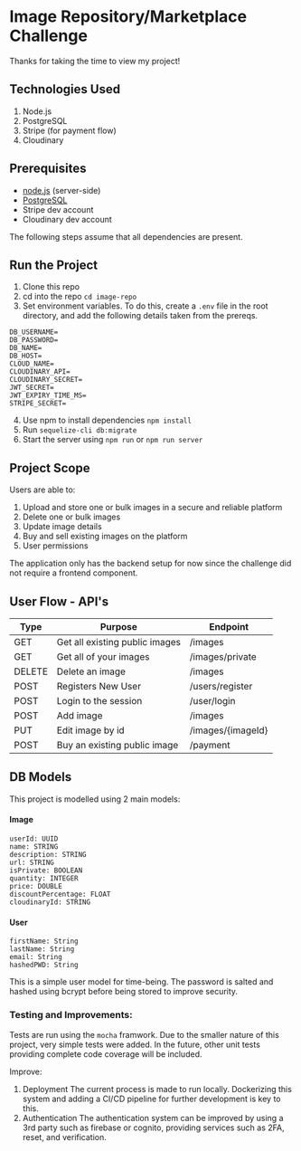 # Image Repository/Marketplace Challenge

Thanks for taking the time to view my project!

## Technologies Used
1. Node.js
2. PostgreSQL
3. Stripe (for payment flow)
4. Cloudinary

## Prerequisites
* [node.js](https://nodejs.org/en/) (server-side)
* [PostgreSQL](https://www.postgresql.org/download/)
* Stripe dev account
* Cloudinary dev account

The following steps assume that all dependencies are present.

## Run the Project

1. Clone this repo
2. cd into the repo ```cd image-repo```
3. Set environment variables. To do this, create a ```.env``` file in the root directory, and add the following details taken from the prereqs. 
```
DB_USERNAME=
DB_PASSWORD=
DB_NAME=
DB_HOST=
CLOUD_NAME=
CLOUDINARY_API=
CLOUDINARY_SECRET=
JWT_SECRET=
JWT_EXPIRY_TIME_MS=
STRIPE_SECRET=
```
4. Use npm to install dependencies ```npm install```
5. Run ```sequelize-cli db:migrate```
6. Start the server using ```npm run``` or ```npm run server``` 


## Project Scope

Users are able to:
1. Upload and store one or bulk images in a secure and reliable platform
2. Delete one or bulk images
3. Update image details
4. Buy and sell existing images on the platform
5. User permissions

The application only has the backend setup for now since the challenge did not require a frontend component. 


## User Flow - API's

| Type | Purpose | Endpoint
| ------------- | ------------- | ------------ |
| GET  | Get all existing public images | /images |
| GET  | Get all of your images | /images/private |
| DELETE  | Delete an image | /images |
| POST | Registers New User  | /users/register |
| POST | Login to the session | /user/login |
| POST | Add image  | /images |
| PUT  | Edit image by id | /images/{imageId} |
| POST  | Buy an existing public image | /payment |


## DB Models

This project is modelled using 2 main models:

#### Image
```
userId: UUID
name: STRING
description: STRING
url: STRING
isPrivate: BOOLEAN
quantity: INTEGER
price: DOUBLE
discountPercentage: FLOAT
cloudinaryId: STRING
```

#### User
```
firstName: String
lastName: String
email: String
hashedPWD: String
```
This is a simple user model for time-being. The password is salted and hashed using bcrypt before being stored to improve security. 

### Testing and Improvements:

Tests are run using the ```mocha``` framwork. Due to the smaller nature of this project, very simple tests were added. In the future, other unit tests providing complete code coverage will be included. 

Improve:
1. Deployment
The current process is made to run locally. Dockerizing this system and adding a CI/CD pipeline for further development is key to this. 
2. Authentication
The authentication system can be improved by using a 3rd party such as firebase or cognito, providing services such as 2FA, reset, and verification.


